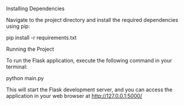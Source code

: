 Installing Dependencies

Navigate to the project directory and install the required dependencies using pip:

pip install -r requirements.txt

Running the Project

To run the Flask application, execute the following command in your terminal:

python main.py

This will start the Flask development server, and you can access the application in your web browser at http://127.0.0.1:5000/
